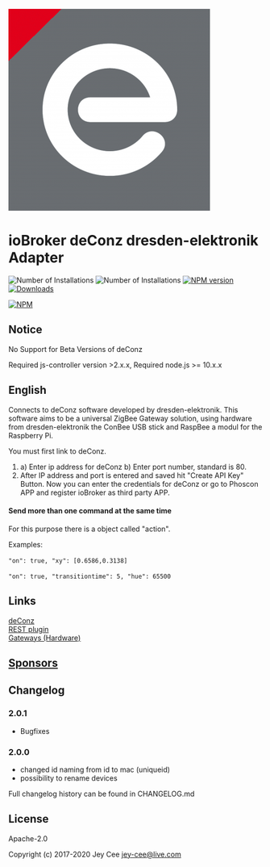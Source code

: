 ![Logo](admin/deconz.png)

ioBroker deConz dresden-elektronik Adapter
==============

![Number of Installations](http://iobroker.live/badges/deconz-installed.svg) ![Number of Installations](http://iobroker.live/badges/deconz-stable.svg) [![NPM version](http://img.shields.io/npm/v/iobroker.deconz.svg)](https://www.npmjs.com/package/iobroker.deconz)  [![Downloads](https://img.shields.io/npm/dm/iobroker.deconz.svg)](https://www.npmjs.com/package/iobroker.deconz) 

[![NPM](https://nodei.co/npm/iobroker.deconz.png?downloads=true)](https://nodei.co/npm/iobroker.deconz/)

## Notice
No Support for Beta Versions of deConz

Required js-controller version >2.x.x, Required node.js >= 10.x.x

## English

Connects to deConz software developed by dresden-elektronik. This software aims to be a universal ZigBee Gateway solution, using hardware from dresden-elektronik the ConBee USB stick and RaspBee a modul for the Raspberry Pi.


You must first link to deConz.
1.  a) Enter ip address for deConz 
    b) Enter port number, standard is 80.
2. After IP address and port is entered and saved hit "Create API Key" Button. Now you can enter the credentials for deConz or go to Phoscon APP and register ioBroker as third party APP.


#### Send more than one command at the same time
For this purpose there is a object called "action".

Examples:

`"on": true, "xy": [0.6586,0.3138]`

`"on": true, "transitiontime": 5, "hue": 65500`

## Links
[deConz](https://www.dresden-elektronik.de/funktechnik/products/software/pc/deconz/)  
[REST plugin](https://github.com/dresden-elektronik/deconz-rest-plugin)  
[Gateways (Hardware)](https://www.dresden-elektronik.de/funktechnik/solutions/wireless-light-control/gateways/)  

## [Sponsors](https://github.com/iobroker-community-adapters/ioBroker.deconz/blob/master/SPONSORS.MD)

## Changelog

### 2.0.1
* Bugfixes

### 2.0.0
* changed id naming from id to mac (uniqueid)
* possibility to rename devices

Full changelog history can be found in CHANGELOG.md

## License
Apache-2.0

Copyright (c) 2017-2020 Jey Cee jey-cee@live.com



